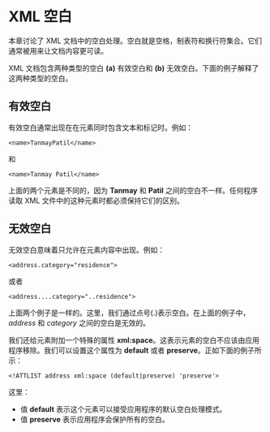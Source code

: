 # XML 空白

本章讨论了 XML 文档中的空白处理。空白就是空格，制表符和换行符集合。它们通常被用来让文档内容更可读。

XML 文档包含两种类型的空白 __(a)__ 有效空白和 __(b)__ 无效空白。下面的例子解释了这两种类型的空白。

## 有效空白

有效空白通常出现在在元素同时包含文本和标记时。例如：

```
<name>TanmayPatil</name>
```

和

```
<name>Tanmay Patil</name>
```

上面的两个元素是不同的，因为 __Tanmay__ 和 __Patil__ 之间的空白不一样。任何程序读取 XML 文件中的这种元素时都必须保持它们的区别。

## 无效空白

无效空白意味着只允许在元素内容中出现。例如：

```
<address.category="residence">
```

或者

```
<address....category="..residence">
```

上面两个例子是一样的。这里，我们通过点号(.)表示空白。在上面的例子中，_address_ 和 _category_ 之间的空白是无效的。

我们还给元素附加一个特殊的属性 __xml:space__。这表示元素的空白不应该由应用程序移除。我们可以设置这个属性为 __default__ 或者 __preserve__。正如下面的例子所示：

```
<!ATTLIST address xml:space (default|preserve) 'preserve'>
```

这里：

- 值 __default__ 表示这个元素可以接受应用程序的默认空白处理模式。
- 值 __preserve__ 表示应用程序会保护所有的空白。